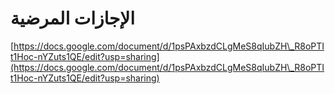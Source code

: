 # الإجازات المرضية

[https://docs.google.com/document/d/1psPAxbzdCLgMeS8qIubZH\_R8oPTIt1Hoc-nYZuts1QE/edit?usp=sharing](https://docs.google.com/document/d/1psPAxbzdCLgMeS8qIubZH\_R8oPTIt1Hoc-nYZuts1QE/edit?usp=sharing)
